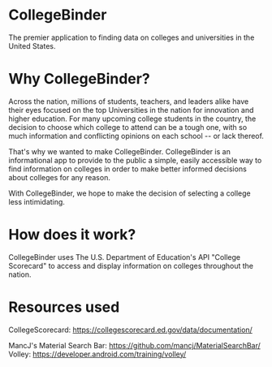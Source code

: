 # CollegeBinder
The premier application to finding data on colleges and universities in the United States.

# Why CollegeBinder?
Across the nation, millions of students, teachers, and leaders alike have their eyes focused on the top 
Universities in the nation for innovation and higher education. For many upcoming college students in the country,
the decision to choose which college to attend can be a tough one, with so much information and conflicting opinions
on each school --  or lack thereof. 

That's why we wanted to make CollegeBinder. CollegeBinder is an informational app to provide to the public
a simple, easily accessible way to find information on colleges in order to make better informed decisions
about colleges for any reason.

With CollegeBinder, we hope to make the decision of selecting a college less intimidating.

# How does it work?
CollegeBinder uses The U.S. Department of Education's API "College Scorecard" to access and display information on colleges throughout the nation.

# Resources used
CollegeScorecard: https://collegescorecard.ed.gov/data/documentation/

MancJ's Material Search Bar: https://github.com/mancj/MaterialSearchBar/  
Volley: https://developer.android.com/training/volley/ 
